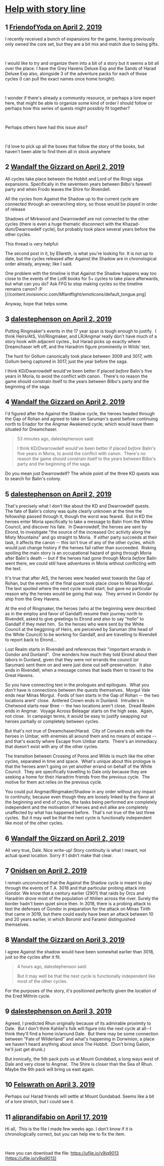 # [Help with story line](https://community.fantasyflightgames.com/topic/293265-help-with-story-line/)

## 1 [FriendofYoda on April 2, 2019](https://community.fantasyflightgames.com/topic/293265-help-with-story-line/?do=findComment&comment=3665826)

I recently received a bunch of expansions for the game, having previously only owned the core set, but they are a bit mix and match due to being gifts.

 

I would like to try and organize them into a bit of a story but it seems a bit all over the place. I have the Grey Havens Deluxe Exp and the Sands of Harad Deluxe Exp also, alongside 3 of the adventure packs for each of those cycles (I can pull the exact names once home tonight).

 

I wonder if there's already a community resource, or perhaps a lore expert here, that might be able to organize some kind of order I should follow or perhaps how this series of quests might possibly fit together?

 

Perhaps others have had this issue also?

 

I'd love to pick up all the boxes that follow the story of the books, but haven't been able to find them all in stock anywhere

## 2 [Wandalf the Gizzard on April 2, 2019](https://community.fantasyflightgames.com/topic/293265-help-with-story-line/?do=findComment&comment=3665856)

All cycles take place between the Hobbit and Lord of the Rings saga expansions. Specifically in the seventeen years between Bilbo's farewell party and when Frodo leaves the Shire for Rivendell.

All the cycles from Against the Shadow up to the current cycle are connected through an overarching story, so those would be played in order of release

Shadows of Mirkwood and Dwarrowdelf are not connected to the other cycles (there is even a huge thematic disconnect with the Khazad-dum/Dwarrowdelf cycle), but probably took place several years before the other cycles.

This thread is very helpful:

The second post in it, by Ellareth, is what you're looking for. It is not up to date, but the cycles released after Against the Shadow are in chronological order already, anyway; like I said.

One problem with the timeline is that Against the Shadow happens way too close to the events of the LotR books for 5+ cycles to take place afterwards, but what can you do? Ask FFG to stop making cycles so the timeline remains canon? :P [//content.invisioncic.com/Mfantflight/emoticons/default_tongue.png]

Anyway, hope that helps some.

## 3 [dalestephenson on April 2, 2019](https://community.fantasyflightgames.com/topic/293265-help-with-story-line/?do=findComment&comment=3665878)

Putting Ringmaker's events in the 17 year span is tough enough to justify.  I think Heirs/AtS, VoI/Ringmaker, and LR/Angmar really don't have much of a story hook with adjacent cycles , but Harad picks up exactly where Dreamchaser left off, and the Haradrim figure prominently in Wilds' text.

The hunt for Gollum canonically took place between 3009 and 3017, with Gollum being captured in 3017, just the year before the saga.

I think KD/Dwarrowdelf would've been better if placed *before* Balin's five years in Moria, to avoid the conflict with canon.  There's no reason the game should constrain itself to the years between Bilbo's party and the beginning of the saga.

## 4 [Wandalf the Gizzard on April 2, 2019](https://community.fantasyflightgames.com/topic/293265-help-with-story-line/?do=findComment&comment=3665957)

I'd figured after the Against the Shadow cycle, the heroes headed through the Gap of Rohan and agreed to take on Saruman's quest before continuing north to Eriador for the Angmar Awakened cycle; which would leave them situated for Dreamchaser.

> 53 minutes ago, dalestephenson said:
> 
> I think KD/Dwarrowdelf would've been better if placed *before* Balin's five years in Moria, to avoid the conflict with canon.  There's no reason the game should constrain itself to the years between Bilbo's party and the beginning of the saga.

Do you mean just Dwarrowdelf? The whole point of the three KD quests was to search for Balin's colony.

## 5 [dalestephenson on April 2, 2019](https://community.fantasyflightgames.com/topic/293265-help-with-story-line/?do=findComment&comment=3666050)

That's precisely what I don't like about the KD and Dwarrowdelf quests.  The fate of Balin's colony was quite clearly unknown at the time the fellowship passed through it, though the worst was feared.  But in KD the heroes enter Moria specifically to take a message to Balin from the White Council, and discover his fate.  In Dwarrowdelf, the heroes are sent by Elrond, to investigate "the source of the increased Orc activity along the Misty Mountains" and go straight to Moria.  If *either* party succeeds at their task, it affects the canon -- this isn't true of any of the other cycles, which would just change history if the heroes fail rather than succeeded.  Risking spoiling the main story is an occupational hazard of going through Moria after Balin's death -- but if the heroes had gone through Moria *before* Balin went there, we could still have adventures in Moria without conflicting with the text.

It's true that after AtS, the heroes were headed west towards the Gap of Rohan, but the events of the final quest took place close to Minas Morgul.  The text spoiled where the next cycle would start, but gave no particular reason why the heroes would be going that way.  They arrived in Gondor by ship from the Grey Havens.

At the end of Ringmaker, the heroes (who at the beginning were described as in the employ and favor of Gandalf) resume their journey north to Rivendell, asked to give greetings to Elrond and also to say "hello" to Gandalf if they meet him.  So the heroes who were sent by the White Council at the beggining of Heirs, are perceived by Saruman (the head of the White Council) to be working for Gandalf, and are travelling to Rivendell to report back to Elrond...

Lost Realm starts in Rivendell and references their "important errands in Gondor and Dunland".  One wonders how much they told Elrond about their labors in Dunland, given that they were *not* errands the council (or Saruman) sent them on and were just done out self-preservation.  It also ends in Rivendell, when a message comes that leads them to travel to the Great Havens.

So you have connecting text in the prologues and epilogues.  What you *don't* have is connections between the quests themselves.  Morgul Vale ends near Minas Morgul.  Fords of Isen starts in the Gap of Rohan -- the two locations arent' close.  Antlered Crown ends in Dunland.  Intruders in Chetwood starts near Bree -- the two locations aren't close.  Dread Realm ends in Angmar.  Voyage Across Beleagar starts on the high seas.  Again, not close.  In campaign terms, it would be easy to justify swapping out heroes partially or completely between cycles.

But that's not true of Dreamchaser/Harad.  City of Corsairs ends with the heroes in Umbar, with enemies all around them and no means of escape -- and that's exactly where Escape from Umbar starts.  There's an immediacy that doesn't exist with any of the other cycles.

The transition between Crossing of Poros and Wilds is much like the other cycles, separated in time and space.  What's unique about this prologue is that the heroes aren't going on yet another errand on behalf of the White Council.  They are specifically travelling to Dale *only* because they are seeking a home for their Haradrim friends from the previous cycle.  The motive for them act relies on the previous cycle.

You could put Angmar/Ringmaker/Shadow in any order without any impact to continuity, because even though they are loosely linked by the flavor at the beginning and end of cycles, the tasks being performed are completely independent and the motivation of heroes and evil alike are completely unaffected by what has happened before.  That's not true of the last three cycles.  But it may well be that the next cycle is functionally independent like most of the other cycles.

## 6 [Wandalf the Gizzard on April 2, 2019](https://community.fantasyflightgames.com/topic/293265-help-with-story-line/?do=findComment&comment=3666198)

All very true, Dale. Nice write-up! Story continuity is what I meant, not actual quest location. Sorry if I didn’t make that clear.

## 7 [Onidsen on April 2, 2019](https://community.fantasyflightgames.com/topic/293265-help-with-story-line/?do=findComment&comment=3666216)

I remain unconvinced that the Against the Shadow cycle is meant to play through the events of T.A. 3018 and that particular probing attack into Gondor. We know that a century earlier (2901) that raids by Orcs and Haradrim drove most of the population of Ithilien across the river. Surely the border hadn't been quiet since then. In 3018, there is a probing attack to test the defenses of Gondor in preparation for the attack on Minas Tirith that came in 3019, but there could easily have been an attack between 10 and 20 years earlier, in which Boromir and Faramir distinguished themselves.

## 8 [Wandalf the Gizzard on April 3, 2019](https://community.fantasyflightgames.com/topic/293265-help-with-story-line/?do=findComment&comment=3666392)

I agree Against the shadow would have been somewhat earlier than 3018, just so the cycles after it fit.

> 4 hours ago, dalestephenson said:
> 
> But it may well be that the next cycle is functionally independent like most of the other cycles.

For the purposes of the story, it's positioned perfectly given the location of the Ered Mithrin cycle.

## 9 [dalestephenson on April 3, 2019](https://community.fantasyflightgames.com/topic/293265-help-with-story-line/?do=findComment&comment=3666407)

Agreed, I predicted Rhun originally because of its admirable proximity to Dale.  But I don't think Kahliel's folk will figure into the next cycle at all--I think they'll find a home in/around Dale.  But there may be some connection between "Fate of Wilderland" and what's happening in Dorwinion, a place we haven't heard anything about since The Hobbit.  (Don't bring Galion, he'll just get drunk.)

But ironically, the 5th pack puts us at Mount Gundabad, a long ways *west* of Dale and very close to Angmar.  The Shire is closer than the Sea of Rhun.  Maybe the 6th pack will bring us east again.

## 10 [Felswrath on April 3, 2019](https://community.fantasyflightgames.com/topic/293265-help-with-story-line/?do=findComment&comment=3666533)

Perhaps our Harad friends will settle at Mount Gundabad. Seems like a bit of a lore stretch, but I could see it.

## 11 [aliprandifabio on April 17, 2019](https://community.fantasyflightgames.com/topic/293265-help-with-story-line/?do=findComment&comment=3681532)

Hi all, 
This is the file I made few weeks ago.
I don't know if it is chronologically correct, but you can help me to fix the item.

 

Here you can download the file: https://ufile.io/y9iq9013 [https://ufile.io/y9iq9013]

